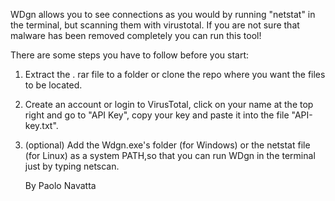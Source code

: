WDgn allows you to see connections as you would by running "netstat" in the terminal, but scanning them with virustotal.
 If you are not sure that malware has been removed completely you can run this tool!

There are some steps you have to follow before you start:

1. Extract the . rar file to a folder or clone the repo where you want the files to be located.

2. Create an account or login to VirusTotal, click on your name at the top right and go to "API Key", copy your key and paste it into the file "API-key.txt".

3. (optional) Add the Wdgn.exe's folder (for Windows) or the netstat file (for Linux) as a system PATH,so that you can run WDgn in the terminal just by typing netscan.


 
    By Paolo Navatta

